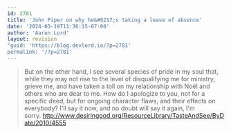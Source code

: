 ```yaml
---
id: 2781
title: 'John Piper on why he&#8217;s taking a leave of absence'
date: '2024-03-19T11:36:15-07:00'
author: 'Aaron Lord'
layout: revision
"guid: 'https://blog.devlord.io/?p=2781'
permalink: '/?p=2781'
---
```


<blockquote>But on the other hand, I see several species of pride in my soul that, while they may not rise to the level of disqualifying me for ministry, grieve me, and have taken a toll on my relationship with Noël and others who are dear to me. How do I apologize to you, not for a specific deed, but for ongoing character flaws, and their effects on everybody? I'll say it now, and no doubt will say it again, I'm sorry. <a href="http://www.desiringgod.org/ResourceLibrary/TasteAndSee/ByDate/2010/4555">http://www.desiringgod.org/ResourceLibrary/TasteAndSee/ByDate/2010/4555</a></blockquote>
